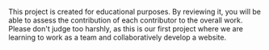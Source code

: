 This project is created for educational purposes. By reviewing it, you will be able to assess the contribution of each contributor to the overall work. Please don't judge too harshly, as this is our first project where we are learning to work as a team and collaboratively develop a website.

